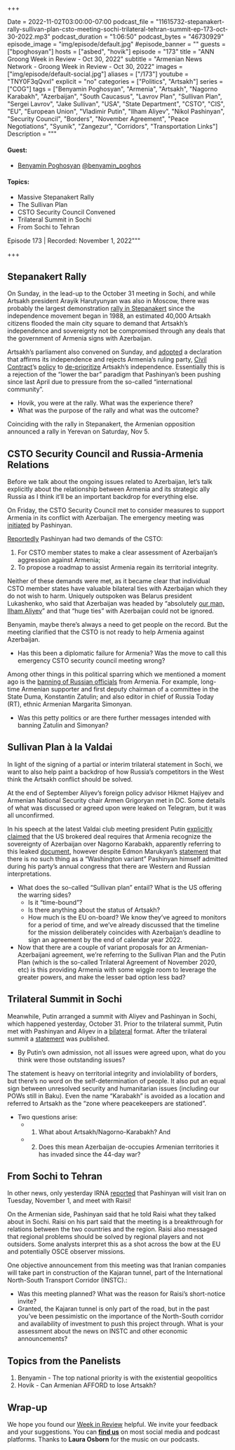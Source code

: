 +++

Date = 2022-11-02T03:00:00-07:00
podcast_file = "11615732-stepanakert-rally-sullivan-plan-csto-meeting-sochi-trilateral-tehran-summit-ep-173-oct-30-2022.mp3"
podcast_duration = "1:06:50"
podcast_bytes = "46730929"
episode_image = "img/episode/default.jpg"
#episode_banner = ""
guests = ["bpoghosyan"]
hosts = ["asbed", "hovik"]
episode = "173"
title = "ANN Groong Week in Review - Oct 30, 2022"
subtitle = "Armenian News Network - Groong Week in Review - Oct 30, 2022"
images = ["img/episode/default-social.jpg"]
aliases = ["/173"]
youtube = "TNY0F3qQvxI"
explicit = "no"
categories = ["Politics", "Artsakh"]
series = ["COG"]
tags = ["Benyamin Poghosyan", "Armenia", "Artsakh", "Nagorno Karabakh", "Azerbaijan", "South Caucasus", "Lavrov Plan", "Sullivan Plan", "Sergei Lavrov", "Jake Sullivan", "USA", "State Department", "CSTO", "CIS", "EU", "European Union", "Vladimir Putin", "Ilham Aliyev", "Nikol Pashinyan", "Security Council", "Borders", "November Agreement", "Peace Negotiations", "Syunik", "Zangezur", "Corridors", "Transportation Links"]
Description = """

#### Guest: 
* [Benyamin Poghosyan](/guest/bpoghosyan) [@benyamin_poghos](https://twitter.com/benyamin_poghos)

#### Topics:
* Massive Stepanakert Rally
* The Sullivan Plan
* CSTO Security Council Convened
* Trilateral Summit in Sochi
* From Sochi to Tehran

Episode 173 | Recorded: November 1, 2022"""

+++

## Stepanakert Rally

On Sunday, in the lead-up to the October 31 meeting in Sochi, and while Artsakh president Arayik Harutyunyan was also in Moscow, there was probably the largest demonstration [rally in Stepanakert](https://asbarez.com/artsakh-rises-up-tens-of-thousands-take-to-streets-to-reject-attempts-to-undermine-artsakhs-sovereignty/) since the independence movement began in 1988, an estimated 40,000 Artsakh citizens flooded the main city square to demand that Artsakh’s independence and sovereignty not be compromised through any deals that the government of Armenia signs with Azerbaijan.

Artsakh’s parliament also convened on Sunday, and [adopted](https://asbarez.com/artsakh-parliament-reject-any-proposal-questioning-artsakhs-sovereignty/) a declaration that affirms its independence and rejects Armenia’s ruling party, [Civil Contract](https://armenpress.am/eng/news/1095997.html)’s [policy](https://armenpress.am/eng/news/1095997.html) to [de-prioritize](https://asbarez.com/pashinyans-party-abandons-artsakhs-self-determination-in-favor-of-peace/) Artsakh’s independence. Essentially this is a rejection of the “lower the bar” paradigm that Pashinyan’s been pushing since last April due to pressure from the so-called “international community”.

* Hovik, you were at the rally. What was the experience there?
* What was the purpose of the rally and what was the outcome?

Coinciding with the rally in Stepanakert, the Armenian opposition announced a rally in Yerevan on Saturday, Nov 5.


## CSTO Security Council and Russia-Armenia Relations

Before we talk about the ongoing issues related to Azerbaijan, let’s talk explicitly about the relationship between Armenia and its strategic ally Russia as I think it’ll be an important backdrop for everything else.

On Friday, the CSTO Security Council met to consider measures to support Armenia in its conflict with Azerbaijan. The emergency meeting was [initiated](https://tass.com/politics/1528269) by Pashinyan.

[Reportedly](https://www.azatutyun.am/a/32101839.html) Pashinyan had two demands of the CSTO:

1. For CSTO member states to make a clear assessment of Azerbaijan’s aggression against Armenia;
2. To propose a roadmap to assist Armenia regain its territorial integrity.

Neither of these demands were met, as it became clear that individual CSTO member states have valuable bilateral ties with Azerbaijan which they do not wish to harm. Uniquely outspoken was Belarus president Lukashenko, who said that Azerbaijan was headed by “absolutely [our man, Ilham Aliyev](https://168.am/2022/10/31/1789363.html)” and that “huge ties” with Azerbaijan could not be ignored.

Benyamin, maybe there’s always a need to get people on the record. But the meeting clarified that the CSTO is not ready to help Armenia against Azerbaijan.

* Has this been a diplomatic failure for Armenia? Was the move to call this emergency CSTO security council meeting wrong?

Among other things in this political sparring which we mentioned a moment ago is the [banning of Russian officials](https://www.azatutyun.am/a/32104279.html) from Armenia. For example, long-time Armenian supporter and first deputy chairman of a committee in the State Duma, Konstantin Zatulin; and also editor in chief of Russia Today (RT), ethnic Armenian Margarita Simonyan.


* Was this petty politics or are there further messages intended with banning Zatulin and Simonyan?


## Sullivan Plan à la Valdai

In light of the signing of a partial or interim trilateral statement in Sochi, we want to also help paint a backdrop of how Russia’s competitors in the West think the Artsakh conflict should be solved.

At the end of September Aliyev’s foreign policy advisor Hikmet Hajiyev and Armenian National Security chair Armen Grigoryan met in DC. Some details of what was discussed or agreed upon were leaked on Telegram, but it was all unconfirmed.

In his speech at the latest Valdai club meeting president Putin [explicitly claimed](https://www.azatutyun.am/a/32104360.html) that the US brokered deal requires that Armenia recognize the sovereignty of Azerbaijan over Nagorno Karabakh, apparently referring to this leaked [document](https://twitter.com/HovikYerevan/status/1586299892581822464), however despite Edmon Marukyan’s [statement](https://ru.armeniasputnik.am/20221029/vashingtonskogo-proekta-net--marukyan-o-mirnom-dogovore-s-azerbaydzhanom-50568546.html) that there is no such thing as a “Washington variant” Pashinyan himself admitted during his party’s annual congress that there are Western and Russian interpretations.


* What does the so-called “Sullivan plan” entail? What is the US offering the warring sides?
    * Is it “time-bound”?
    * Is there anything about the status of Artsakh?
    * How much is the EU on-board? We know they’ve agreed to monitors for a period of time, and we’ve already discussed that the timeline for the mission deliberately coincides with Azerbaijan’s deadline to sign an agreement by the end of calendar year 2022.
* Now that there are a couple of variant proposals for an Armenian-Azerbaijani agreement, we’re referring to the Sullivan Plan and the Putin Plan (which is the so-called Trilateral Agreement of November 2020, etc) is this providing Armenia with some wiggle room to leverage the greater powers, and make the lesser bad option less bad?


## Trilateral Summit in Sochi

Meanwhile, Putin arranged a summit with Aliyev and Pashinyan in Sochi, which happened yesterday, October 31. Prior to the trilateral summit, Putin met with Pashinyan and Aliyev in a [bilateral](https://www.youtube.com/watch?v=QmDUzp5VE1I) format. After the trilateral summit a [statement](https://168.am/2022/10/31/1789496.html) was published.


* By Putin’s own admission, not all issues were agreed upon, what do you think were those outstanding issues?

The statement is heavy on territorial integrity and inviolability of borders, but there’s no word on the self-determination of people. It also put an equal sign between unresolved security and humanitarian issues (including our POWs still in Baku). Even the name “Karabakh” is avoided as a location and referred to Artsakh as the “zone where peacekeepers are stationed”. 


* Two questions arise:
    * 1. What about Artsakh/Nagorno-Karabakh? And 
    * 2. Does this mean Azerbaijan de-occupies Armenian territories it has invaded since the 44-day war?


## From Sochi to Tehran

In other news, only yesterday IRNA [reported](https://arka.am/en/news/politics/armenian_prime_minister_visits_iran_november_1_/) that Pashinyan will visit Iran on Tuesday, November 1, and meet with Raisi!

On the Armenian side, Pashinyan said that he told Raisi what they talked about in Sochi. Raisi on his part said that the meeting is a breakthrough for relations between the two countries and the region. Raisi also messaged that regional problems should be solved by regional players and not outsiders. Some analysts interpret this as a shot across the bow at the EU and potentially OSCE observer missions.

One objective announcement from this meeting was that Iranian companies will take part in construction of the Kajaran tunnel, part of the International North-South Transport Corridor (INSTC).:


* Was this meeting planned? What was the reason for Raisi’s short-notice invite? 
* Granted, the Kajaran tunnel is only part of the road, but in the past you’ve been pessimistic on the importance of the North-South corridor and availability of investment to push this project through. What is your assessment about the news on INSTC and other economic announcements?


## Topics from the Panelists

1. Benyamin - The top national priority is with the existential geopolitics
2. Hovik - Can Armenian AFFORD to lose Artsakh?


## Wrap-up

We hope you found our [Week in Review](/series/wir/) helpful. We invite your feedback and your suggestions. You can [**find us**](https://linktr.ee/groong) on most social media and podcast platforms. Thanks to **Laura Osborn** for the music on our podcasts.
